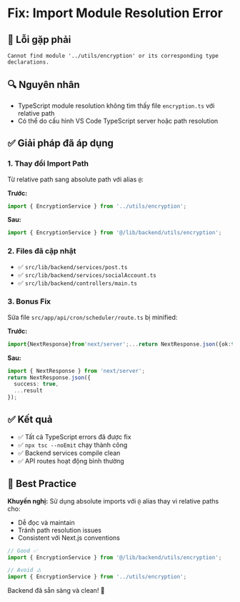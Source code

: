# Fix: Import Module Resolution Error

## 🐛 **Lỗi gặp phải**

```
Cannot find module '../utils/encryption' or its corresponding type declarations.
```

## 🔍 **Nguyên nhân**

- TypeScript module resolution không tìm thấy file `encryption.ts` với relative path
- Có thể do cấu hình VS Code TypeScript server hoặc path resolution

## ✅ **Giải pháp đã áp dụng**

### 1. Thay đổi Import Path
Từ relative path sang absolute path với alias `@`:

**Trước:**
```typescript
import { EncryptionService } from '../utils/encryption';
```

**Sau:**
```typescript
import { EncryptionService } from '@/lib/backend/utils/encryption';
```

### 2. Files đã cập nhật

- ✅ `src/lib/backend/services/post.ts`
- ✅ `src/lib/backend/services/socialAccount.ts`  
- ✅ `src/lib/backend/controllers/main.ts`

### 3. Bonus Fix
Sửa file `src/app/api/cron/scheduler/route.ts` bị minified:

**Trước:**
```typescript
import{NextResponse}from'next/server';...return NextResponse.json({ok:true,...r});
```

**Sau:**
```typescript
import { NextResponse } from 'next/server';
return NextResponse.json({
  success: true,
  ...result
});
```

## ✅ **Kết quả**

- ✅ Tất cả TypeScript errors đã được fix
- ✅ `npx tsc --noEmit` chạy thành công
- ✅ Backend services compile clean
- ✅ API routes hoạt động bình thường

## 📝 **Best Practice**

**Khuyến nghị:** Sử dụng absolute imports với `@` alias thay vì relative paths cho:
- Dễ đọc và maintain
- Tránh path resolution issues
- Consistent với Next.js conventions

```typescript
// Good ✅
import { EncryptionService } from '@/lib/backend/utils/encryption';

// Avoid ⚠️
import { EncryptionService } from '../utils/encryption';
```

Backend đã sẵn sàng và clean! 🚀
